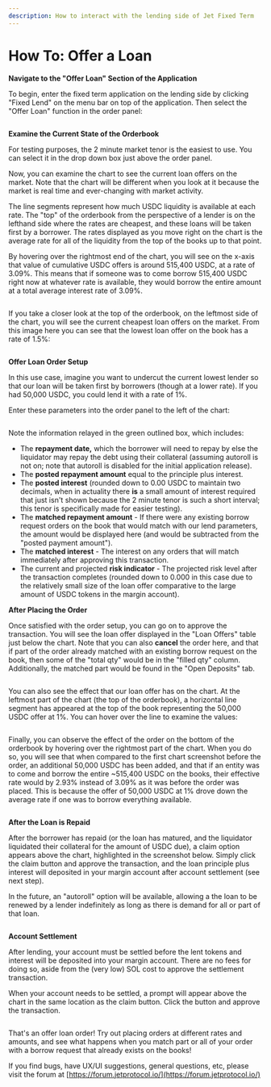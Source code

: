 ```yaml
---
description: How to interact with the lending side of Jet Fixed Term
---
```


# How To: Offer a Loan

**Navigate to the "Offer Loan" Section of the Application**

To begin, enter the fixed term application on the lending side by clicking "Fixed Lend" on the menu bar on top of the application. Then select the "Offer Loan" function in the order panel:

<figure><img src="../../../../.gitbook/assets/image (38).png" alt=""><figcaption></figcaption></figure>

**Examine the Current State of the Orderbook**

For testing purposes, the 2 minute market tenor is the easiest to use. You can select it in the drop down box just above the order panel.

Now, you can examine the chart to see the current loan offers on the market. Note that the chart will be different when you look at it because the market is real time and ever-changing with market activity.

The line segments represent how much USDC liquidity is available at each rate. The "top" of the orderbook from the perspective of a lender is on the lefthand side where the rates are cheapest, and these loans will be taken first by a borrower. The rates displayed as you move right on the chart is the average rate for all of the liquidity from the top of the books up to that point.

By hovering over the rightmost end of the chart, you will see on the x-axis that value of cumulative USDC offers is around 515,400 USDC, at a rate of 3.09%. This means that if someone was to come borrow 515,400 USDC right now at whatever rate is available, they would borrow the entire amount at a total average interest rate of 3.09%.

<figure><img src="../../../../.gitbook/assets/image (3) (1).png" alt=""><figcaption></figcaption></figure>

If you take a closer look at the top of the orderbook, on the leftmost side of the chart, you will see the current cheapest loan offers on the market. From this image here you can see that the lowest loan offer on the book has a rate of 1.5%:

<figure><img src="../../../../.gitbook/assets/image (36).png" alt=""><figcaption></figcaption></figure>

**Offer Loan Order Setup**

In this use case, imagine you want to undercut the current lowest lender so that our loan will be taken first by borrowers (though at a lower rate). If you had 50,000 USDC, you could lend it with a rate of 1%.

Enter these parameters into the order panel to the left of the chart:

<figure><img src="../../../../.gitbook/assets/image (16) (1).png" alt=""><figcaption></figcaption></figure>

Note the information relayed in the green outlined box, which includes:

* The **repayment date,** which the borrower will need to repay by else the liquidator may repay the debt using their collateral (assuming autoroll is not on; note that autoroll is disabled for the initial application release).
* The **posted repayment amount** equal to the principle plus interest.
* The **posted interest** (rounded down to 0.00 USDC to maintain two decimals, when in actuality there **is** a small amount of interest required that just isn't shown because the 2 minute tenor is such a short interval; this tenor is specifically made for easier testing).
* The **matched repayment amount** - If there were any existing borrow request orders on the book that would match with our lend parameters, the amount would be displayed here (and would be subtracted from the "posted payment amount").
* The **matched interest** - The interest on any orders that will match immediately after approving this transaction.
* The current and projected **risk indicator** - The projected risk level after the transaction completes (rounded down to 0.000 in this case due to the relatively small size of the loan offer comparative to the large amount of USDC tokens in the margin account).

**After Placing the Order**

Once satisfied with the order setup, you can go on to approve the transaction. You will see the loan offer displayed in the "Loan Offers" table just below the chart. Note that you can also **cancel** the order here, and that if part of the order already matched with an existing borrow request on the book, then some of the "total qty" would be in the "filled qty" column. Additionally, the matched part would be found in the "Open Deposits" tab.

<figure><img src="../../../../.gitbook/assets/image (13).png" alt=""><figcaption></figcaption></figure>

You can also see the effect that our loan offer has on the chart. At the leftmost part of the chart  (the top of the orderbook), a horizontal line segment has appeared at the top of the book representing the 50,000 USDC offer at 1%. You can hover over the line to examine the values:

<figure><img src="../../../../.gitbook/assets/image (15) (1).png" alt=""><figcaption></figcaption></figure>

Finally, you can observe the effect of the order on the bottom of the orderbook by hovering over the rightmost part of the chart. When you do so, you will see that when compared to the first chart screenshot before the order, an additional 50,000 USDC has been added, and that if an entity was to come and borrow the entire \~515,400 USDC on the books, their effective rate would by 2.93% instead of 3.09% as it was before the order was placed. This is because the offer of 50,000 USDC at 1% drove down the average rate if one was to borrow everything available.

<figure><img src="../../../../.gitbook/assets/image (23) (1).png" alt=""><figcaption></figcaption></figure>

**After the Loan is Repaid**

After the borrower has repaid (or the loan has matured, and the liquidator liquidated their collateral for the amount of USDC due), a claim option appears above the chart, highlighted in the screenshot below. Simply click the claim button and approve the transaction, and the loan principle plus interest will deposited in your margin account after account settlement (see next step).

In the future, an "autoroll" option will be available, allowing a the loan to be renewed by a lender indefinitely as long as there is demand for all or part of that loan.

<figure><img src="../../../../.gitbook/assets/image (12).png" alt=""><figcaption></figcaption></figure>

**Account Settlement**

After lending, your account must be settled before the lent tokens and interest will be deposited into your margin account. There are no fees for doing so, aside from the (very low) SOL cost to approve the settlement transaction.&#x20;

When your account needs to be settled, a prompt will appear above the chart in the same location as the claim button. Click the button and approve the transaction.

<figure><img src="../../../../.gitbook/assets/image (6).png" alt=""><figcaption></figcaption></figure>

That's an offer loan order! Try out placing orders at different rates and amounts, and see what happens when you match part or all of your order with a borrow request that already exists on the books!&#x20;

If you find bugs, have UX/UI suggestions, general questions, etc, please visit the forum at [https://forum.jetprotocol.io/](https://forum.jetprotocol.io/)
